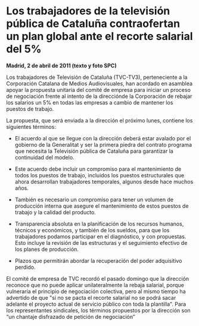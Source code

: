 # Los trabajadores de la televisión pública de Cataluña contraofertan un plan global ante el recorte salarial del 5%

**Madrid, 2 de abril de 2011 (texto y foto SPC)**

Los trabajadores de Televisión de Cataluña (TVC-TV3), perteneciente a la Corporación Catalana de Medios Audiovisuales, han acordado en asamblea apoyar la propuesta unitaria del comité de empresa para iniciar un proceso de negociación frente al intento de la direcciónde la Corporación de rebajar los salarios un 5% en todas las empresas a cambio de mantener los puestos de trabajo.

La propuesta, que será enviada a la dirección el próximo lunes, contiene los siguientes términos:

- El acuerdo al que se llegue con la dirección deberá estar avalado por el gobierno de la Generalitat y ser la primera piedra del contrato programa que necesita la Televisión pública de Cataluña para garantizar la continuidad del modelo.

- Este acuerdo debe incluir un compromiso para el mantenimiento de todos los puestos de trabajo, incluidos los puestos estructurales que ahora desarrollan trabajadores temporales, algunos desde hace muchos años.

- También es necesario un compromiso para tener un volumen de producción interna que asegure el mantenimiento de estos puestos de trabajo y la calidad del producto.

- Transparencia absoluta en la planificación de los recursos humanos, técnicos y económicos, y también de los sueldos, para que los trabajadores podamos participar en el diagnóstico, y con propuestas. Esto incluye la revisión de las estructuras y el seguimiento efectivo de los planes de producción.

- Plazos que permitirán abordar la recuperación del poder adquisitivo perdido.

El comité de empresa de TVC recordó el pasado domingo que la dirección reconoce que no puede aplicar unilateralmente la rebaja salarial, porque vulneraría el principio de negociación colectiva, pero al mismo tiempo ha advertido de que "si no se pacta el recorte salarial no se podrá sacar adelante el proyecto actual de servicio público con toda la plantilla". Para los representantes sindicales, los términos propuestos por la dirección son “un chantaje disfrazado de petición de negociación”
